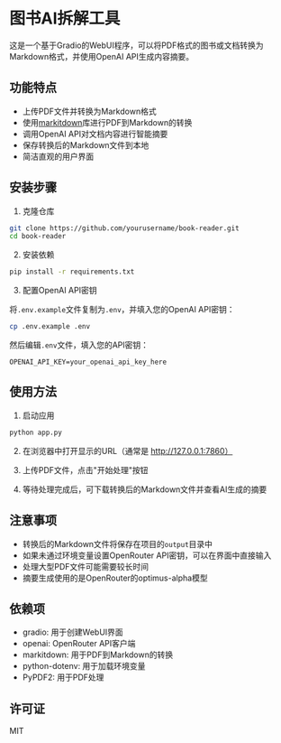 # 图书AI拆解工具

这是一个基于Gradio的WebUI程序，可以将PDF格式的图书或文档转换为Markdown格式，并使用OpenAI API生成内容摘要。

## 功能特点

- 上传PDF文件并转换为Markdown格式
- 使用[markitdown](https://github.com/microsoft/markitdown)库进行PDF到Markdown的转换
- 调用OpenAI API对文档内容进行智能摘要
- 保存转换后的Markdown文件到本地
- 简洁直观的用户界面

## 安装步骤

1. 克隆仓库

```bash
git clone https://github.com/yourusername/book-reader.git
cd book-reader
```

2. 安装依赖

```bash
pip install -r requirements.txt
```

3. 配置OpenAI API密钥

将`.env.example`文件复制为`.env`，并填入您的OpenAI API密钥：

```bash
cp .env.example .env
```

然后编辑`.env`文件，填入您的API密钥：

```
OPENAI_API_KEY=your_openai_api_key_here
```

## 使用方法

1. 启动应用

```bash
python app.py
```

2. 在浏览器中打开显示的URL（通常是 http://127.0.0.1:7860）

3. 上传PDF文件，点击"开始处理"按钮

4. 等待处理完成后，可下载转换后的Markdown文件并查看AI生成的摘要

## 注意事项

- 转换后的Markdown文件将保存在项目的`output`目录中
- 如果未通过环境变量设置OpenRouter API密钥，可以在界面中直接输入
- 处理大型PDF文件可能需要较长时间
- 摘要生成使用的是OpenRouter的optimus-alpha模型

## 依赖项

- gradio: 用于创建WebUI界面
- openai: OpenRouter API客户端
- markitdown: 用于PDF到Markdown的转换
- python-dotenv: 用于加载环境变量
- PyPDF2: 用于PDF处理

## 许可证

MIT